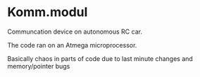 # Komm.modul
Communcation device on autonomous RC car. 

The code ran on an Atmega microprocessor.

Basically chaos in parts of code due to last minute changes and memory/pointer bugs 
